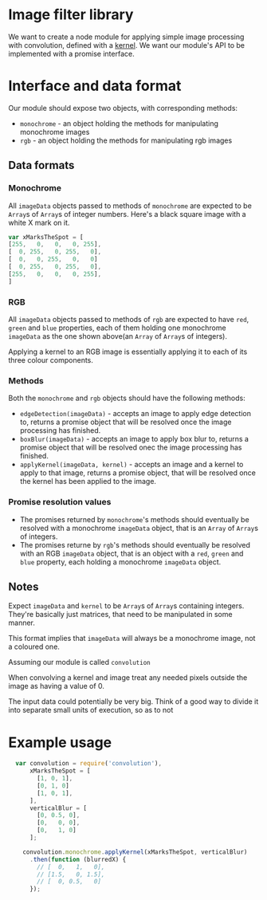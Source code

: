 # Image filter library

We want to create a node module for applying simple image processing with convolution, defined with a [kernel](https://en.wikipedia.org/wiki/Kernel_%28image_processing%29). We want our module's API to be implemented with a promise interface.

# Interface and data format

Our module should expose two objects, with corresponding methods:

* `monochrome` - an object holding the methods for manipulating monochrome images
* `rgb` - an object holding the methods for manipulating rgb images

## Data formats

### Monochrome
All `imageData` objects passed to methods of `monochrome` are expected to be `Array`s of `Array`s of integer numbers. Here's a black square image with a white X mark on it.

```javascript
var xMarksTheSpot = [
[255,   0,   0,   0, 255],
[  0, 255,   0, 255,   0],
[  0,   0, 255,   0,   0]
[  0, 255,   0, 255,   0],
[255,   0,   0,   0, 255],
]
```

### RGB

All `imageData` objects passed to methods of `rgb` are expected to have `red`, `green` and `blue` properties, each of them holding one monochrome `imageData` as the one shown above(an `Array` of `Array`s of integers).

Applying a kernel to an RGB image is essentially applying it to each of its three colour components.

### Methods
Both the `monochrome` and `rgb` objects should have the following methods:

* `edgeDetection(imageData)` - accepts an image to apply edge detection to, returns a promise object that will be resolved once the image processing has finished.
* `boxBlur(imageData)` - accepts an image to apply box blur to, returns a promise object that will be resolved onec the image processing has finished.
* `applyKernel(imageData, kernel)` -  accepts an image and a kernel to apply to that image, returns a promise object, that will be resolved once the kernel has been applied to the image.


### Promise resolution values
* The promises returned by `monochrome`'s methods should eventually be resolved with a monochrome `imageData` object, that is an `Array` of `Array`s of integers.
* The promises returne by `rgb`'s methods should eventually be resolved with an RGB `imageData` object, that is an object with a `red`, `green` and `blue` property, each holding a monochrome `imageData` object.

## Notes
Expect `imageData` and `kernel` to be `Array`s of `Array`s containing integers. They're basically just matrices, that need to be manipulated in some manner.

This format implies that `imageData` will always be a monochrome image, not a coloured one.

Assuming our module is called `convolution`

When convolving a kernel and image treat any needed pixels outside the image as having a value of 0.

The input data could potentially be very big. Think of a good way to divide it into separate small units of execution, so as to not 

# Example usage
```javascript
  var convolution = require('convolution'),
      xMarksTheSpot = [
        [1, 0, 1],
        [0, 1, 0]
        [1, 0, 1],
      ],
      verticalBlur = [
        [0, 0.5, 0],
        [0,   0, 0],
        [0,   1, 0]
      ];

    convolution.monochrome.applyKernel(xMarksTheSpot, verticalBlur)
      .then(function (blurredX) {
        // [  0,   1,   0],
        // [1.5,   0, 1.5],
        // [  0, 0.5,   0]
      });
```